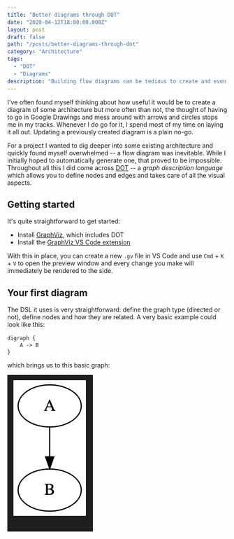 ```yaml
---
title: "Better diagrams through DOT"
date: "2020-04-12T18:00:00.000Z"
layout: post
draft: false
path: "/posts/better-diagrams-through-dot"
category: "Architecture"
tags:
  - "DOT"
  - "Diagrams"
description: "Building flow diagrams can be tedious to create and even more to update. Rather than drawing shapes and lines yourself, consider using DOT to focus on what matters: the data."
---
```


I've often found myself thinking about how useful it would be to create a diagram of some architecture but more often than not, the thought of having to go in Google Drawings and mess around with arrows and circles stops me in my tracks. Whenever I do go for it, I spend most of my time on laying it all out. Updating a previously created diagram is a plain no-go.

For a project I wanted to dig deeper into some existing architecture and quickly found myself overwhelmed -- a flow diagram was inevitable. While I initially hoped to automatically generate one, that proved to be impossible. Throughout all this I did come across [DOT](https://en.wikipedia.org/wiki/DOT_(graph_description_language)) -- a _graph description language_ which allows you to define nodes and edges and takes care of all the visual aspects. 

## Getting started

It's quite straightforward to get started:

* Install [GraphViz](https://graphviz.org/download/), which includes DOT
* Install the [GraphViz VS Code extension](https://marketplace.visualstudio.com/items?itemName=joaompinto.vscode-graphviz)

With this in place, you can create a new `.gv` file in VS Code and use `Cmd` + `K` + `V` to open the preview window and every change you make will immediately be rendered to the side.

## Your first diagram

The DSL it uses is very straightforward: define the graph type (directed or not), define nodes and how they are related.
A very basic example could look like this:

```
digraph {
    A -> B
}
```

which brings us to this basic graph:

![Basic directional graph A to B](./basic-graph.png)